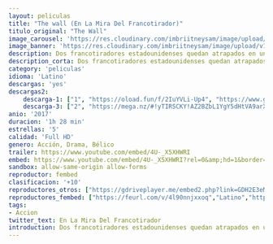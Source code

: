 ```yaml
---
layout: peliculas
title: "The wall (En La Mira Del Francotirador)"
titulo_original: "The Wall"
image_carousel: 'https://res.cloudinary.com/imbriitneysam/image/upload/v1543455655/mira-poster-min.jpg'
image_banner: 'https://res.cloudinary.com/imbriitneysam/image/upload/v1543455655/mira-banner-min.jpg'
description: Dos francotiradores estadounidenses quedan atrapados en una zona solitaria del desierto de Irak durante una misión. Cuando son atacados intentan ponerse en contacto con sus compañeros, pero al otro lado del teléfono solo se oye a un tirador iraquí que les deja claro que quiere jugar al gato y al ratón. Su única protección es un pequeño muro de ladrillos que separa al atacante de sus víctimas.
description_corta: Dos francotiradores estadounidenses quedan atrapados en una zona solitaria del desierto de Irak durante una misión. Cuando son atacados intentan ponerse en contacto con sus compañeros, pero al otro lado del teléfono solo se oye a ...
category: 'peliculas'
idioma: 'Latino'
descargas: 'yes'
descargas2:
    descarga-1: ["1", "https://oload.fun/f/2IuYVLi-Up4", "https://www.google.com/s2/favicons?domain=openload.co","OpenLoad","https://res.cloudinary.com/imbriitneysam/image/upload/v1541473684/mexico.png", "Latino", "Full HD"]
    descarga-3: ["2", "https://mega.nz/#!yTIRSCKY!AZ2BZbL1YgY5dHtVA9arXc2rNtTXXVvb-tLEdBbGAUU", "https://www.google.com/s2/favicons?domain=mega.nz","Mega","https://res.cloudinary.com/imbriitneysam/image/upload/v1541473684/mexico.png", "Latino", "Full HD"]
anio: '2017'
duracion: '1h 28 min'
estrellas: '5'
calidad: 'Full HD'
genero: Acción, Drama, Bélico
trailer: https://www.youtube.com/embed/4U-_X5XHWRI
embed: https://www.youtube.com/embed/4U-_X5XHWRI?rel=0&amp;hd=1&border=0&wmode=opaque&enablejsapi=1&modestbranding=1&controls=1&showinfo=1
sandbox: allow-same-origin allow-forms
reproductor: fembed
clasificacion: '+10'
reproductores_otros: ["https://gdriveplayer.me/embed2.php?link=GDH2E3eMVxrXbQNP0PiV4QS1aB%252B5ZnyUpN3vU5KG4GrFc%252FcY7QdPCtk1ZHMd0JynQ4rK7lAX6IRaCi2rGyizCtk8QPkgSVfLuu0%252BUwAtulIVcZVh1DRxMBul%252BzjTsbsZrMMm3Z2CkEPLVnTyx3ojv8TzAOZmo%252BtQskcAUwT52je3OYfcmvipNcielF4gYAqTIeOeyMUiuyWcgWHDQ1iW%252Bc","Latino"]
reproductores_fembed: ["https://feurl.com/v/4l90nnjxxoq","Latino","https://feurl.com/v/1l961l5d-lv","Latino","https://feurl.com/v/r8126sep7dm2-kj","Latino"]
tags:
- Accion
twitter_text: En La Mira Del Francotirador
introduction: Dos francotiradores estadounidenses quedan atrapados en una zona solitaria del desierto de Irak durante una misión. Cuando son atacados intentan ponerse en contacto con sus compañeros, pero al otro lado del teléfono solo se oye a ...
---
```












